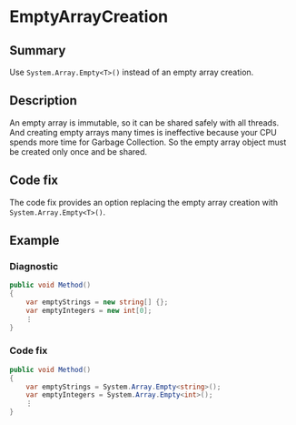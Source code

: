 # EmptyArrayCreation

## Summary

Use `System.Array.Empty<T>()` instead of an empty array creation.

## Description

An empty array is immutable, so it can be shared safely with all threads.
And creating empty arrays many times is ineffective because your CPU spends
more time for Garbage Collection. So the empty array object must be created
only once and be shared.

## Code fix

The code fix provides an option replacing the empty array creation with
`System.Array.Empty<T>()`.

## Example

### Diagnostic

```csharp
public void Method()
{
    var emptyStrings = new string[] {};
    var emptyIntegers = new int[0];
    ⋮
}
```

### Code fix

```csharp
public void Method()
{
    var emptyStrings = System.Array.Empty<string>();
    var emptyIntegers = System.Array.Empty<int>();
    ⋮
}
```
